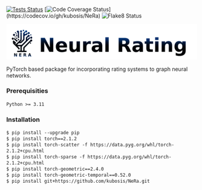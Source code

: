 [![Tests Status](https://github.com/kubosis/NeRa/actions/workflows/test.yml/badge.svg)](https://github.com/kubosis/NeRa/actions/workflows/test.yml)
[![Code Coverage Status](https://codecov.io/github/kubosis/NeRa/branch/main/graph/badge.svg?)](https://codecov.io/gh/kubosis/NeRa) 
![Flake8 Status](https://github.com/kubosis/NeRa/actions/workflows/quality.yml/badge.svg)


![NeRa LOGO](./docs/logo_plus_text.png)

PyTorch based package for incorporating rating systems to graph neural networks.

### Prerequisities

```
Python >= 3.11
```

### Installation

```commandline
$ pip install --upgrade pip
$ pip install torch==2.1.2
$ pip install torch-scatter -f https://data.pyg.org/whl/torch-2.1.2+cpu.html
$ pip install torch-sparse -f https://data.pyg.org/whl/torch-2.1.2+cpu.html
$ pip install torch-geometric==2.4.0
$ pip install torch-geometric-temporal==0.52.0
$ pip install git+https://github.com/kubosis/NeRa.git
```
